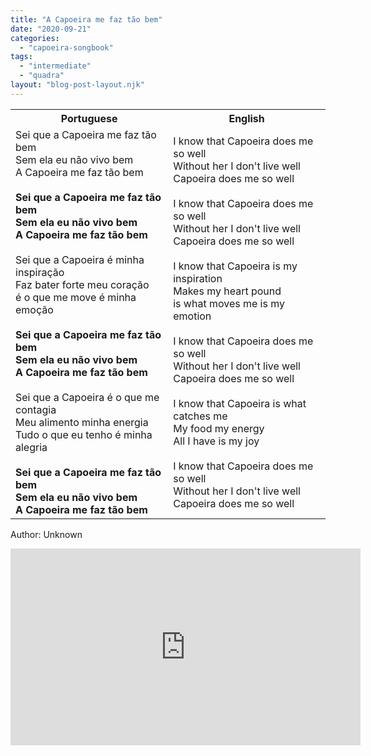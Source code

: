 ```yaml
---
title: "A Capoeira me faz tão bem"
date: "2020-09-21"
categories: 
  - "capoeira-songbook"
tags: 
  - "intermediate"
  - "quadra"
layout: "blog-post-layout.njk"
---
```


<table class="capoeira-table">
    <tr class="header-row">
        <th>Portuguese</th>
        <th>English</th>
    </tr>
    <tr>
        <td>Sei que a Capoeira me faz tão bem<br>
Sem ela eu não vivo bem<br>
A Capoeira me faz tão bem<br>
<br>
<strong>Sei que a Capoeira me faz tão bem<br>
Sem ela eu não vivo bem<br>
A Capoeira me faz tão bem</strong><br>
<br>
Sei que a Capoeira é minha inspiração<br>
Faz bater forte meu coração<br>
é o que me move é minha emoção<br>
<br>
<strong>Sei que a Capoeira me faz tão bem<br>
Sem ela eu não vivo bem<br>
A Capoeira me faz tão bem</strong><br>
<br>
Sei que a Capoeira é o que me contagia<br>
Meu alimento minha energia<br>
Tudo o que eu tenho é minha alegria<br>
<br>
<strong>Sei que a Capoeira me faz tão bem<br>
Sem ela eu não vivo bem<br>
A Capoeira me faz tão bem</strong></td>
        <td>I know that Capoeira does me so well<br>
Without her I don't live well<br>
Capoeira does me so well<br>
<br>
I know that Capoeira does me so well<br>
Without her I don't live well<br>
Capoeira does me so well<br>
<br>
I know that Capoeira is my inspiration<br>
Makes my heart pound<br>
is what moves me is my emotion<br>
<br>
I know that Capoeira does me so well<br>
Without her I don't live well<br>
Capoeira does me so well<br>
<br>
I know that Capoeira is what catches me<br>
My food my energy<br>
All I have is my joy<br>
<br>
I know that Capoeira does me so well<br>
Without her I don't live well<br>
Capoeira does me so well</td>
    </tr>
</table>

<figcaption>

Author: Unknown

</figcaption>

<iframe width="560" height="315" src="https://www.youtube.com/embed/nVdnifZjEGc" title="YouTube video player" frameborder="0" allow="accelerometer; autoplay; clipboard-write; encrypted-media; gyroscope; picture-in-picture" allowfullscreen></iframe>